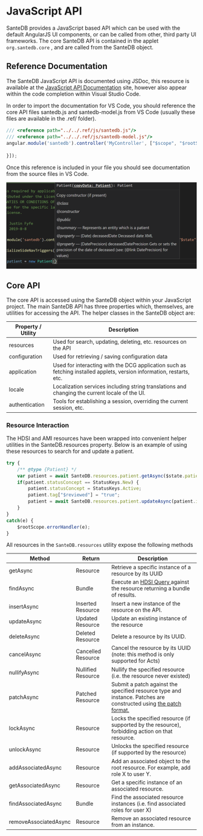 # JavaScript API

SanteDB provides a JavaScript based API which can be used with the default AngularJS UI components, or can be called from other, third party UI frameworks. The core SanteDB API is contained in the applet `org.santedb.core` , and are called from the SanteDB object.

## Reference Documentation

The SanteDB JavaScript API is documented using JSDoc, this resource is available at the [JavaScript API Documentation](http://santesuite.org/assets/doc/js/santedb/) site, however also appear within the code completion within Visual Studio Code.

In order to import the documentation for VS Code, you should reference the core API files santedb.js and santedb-model.js from VS Code (usually these files are available in the .ref/ folder).

```javascript
/// <reference path="../../.ref/js/santedb.js"/>
/// <reference path="../../.ref/js/santedb-model.js"/>
angular.module('santedb').controller('MyController', ["$scope", "$rootScope", function ($scope, $rootScope) {

}]);
```

Once this reference is included in your file you should see documentation from the source files in VS Code.

![](<../../../../.gitbook/assets/image (162).png>)

## Core API

The core API is accessed using the SanteDB object within your JavaScript project. The main SanteDB API has three properties which, themselves, are utilities for accessing the API. The helper classes in the SanteDB object are:

| Property / Utility | Description                                                                                                           |
| ------------------ | --------------------------------------------------------------------------------------------------------------------- |
| resources          | Used for search, updating, deleting, etc. resources on the API                                                        |
| configuration      | Used for retrieving / saving configuration data                                                                       |
| application        | Used for interacting with the DCG application such as fetching installed applets, version information, restarts, etc. |
| locale             | Localization services including string translations and changing the current locale of the UI.                        |
| authentication     | Tools for establishing a session, overriding the current session, etc.                                                |

### Resource Interaction

The HDSI and AMI resources have been wrapped into convenient helper utilities in the SanteDB.resources property. Below is an example of using these resources to search for and update a patient.

```javascript
try {
    /** @type {Patient} */
    var patient = await SanteDB.resources.patient.getAsync($state.patientId);
    if(patient.statusConcept == StatusKeys.New) {
        patient.statusConcept = StatusKeys.Active;
        patient.tag["$reviewed"] = "true";
        patient = await SanteDB.resources.patient.updateAsync(patient.id, patient);
    }
}
catch(e) {
    $rootScope.errorHandler(e);
}
```

All resources in the `SanteDB.resources` utility expose the following methods

| Method                | Return             | Description                                                                                                                                                                      |
| --------------------- | ------------------ | -------------------------------------------------------------------------------------------------------------------------------------------------------------------------------- |
| getAsync              | Resource           | Retrieve a specific instance of a resource by its UUID                                                                                                                           |
| findAsync             | Bundle             | Execute an [HDSI Query ](../../../service-apis/health-data-service-interface-hdsi/hdsi-query-syntax/)against the resource returning a bundle of results.                         |
| insertAsync           | Inserted Resource  | Insert a new instance of the resource on the API.                                                                                                                                |
| updateAsync           | Updated Resource   | Update an existing instance of the resource                                                                                                                                      |
| deleteAsync           | Deleted Resource   | Delete a resource by its UUID.                                                                                                                                                   |
| cancelAsync           | Cancelled Resource | Cancel the resource by its UUID (note: this method is only supported for Acts)                                                                                                   |
| nullifyAsync          | Nullified Resource | Nullify the specified resource (i.e. the resource never existed)                                                                                                                 |
| patchAsync            | Patched Resource   | Submit a patch against the specified resource type and instance. Patches are constructed using [the patch format.](../../../santedb-software-publishers/gs1-bms-xml/patching.md) |
| lockAsync             | Resource           | Locks the specified resource (if supported by the resource), forbidding action on that resource.                                                                                 |
| unlockAsync           | Resource           | Unlocks the specified resource (if supported by the resource)                                                                                                                    |
| addAssociatedAsync    | Resource           | Add an associated object to the root resource. For example, add role X to user Y.                                                                                                |
| getAssociatedAsync    | Resource           | Get a specific instance of an associated resource.                                                                                                                               |
| findAssociatedAsync   | Bundle             | Find the associated resource instances (i.e. find associated roles for user X)                                                                                                   |
| removeAssociatedAsync | Resource           | Remove an associated resource from an instance.                                                                                                                                  |
